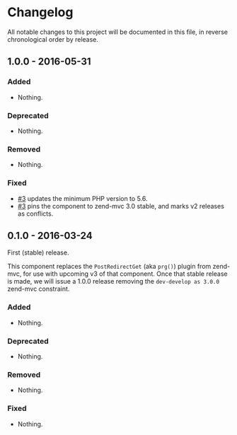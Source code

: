 # Changelog

All notable changes to this project will be documented in this file, in reverse chronological order by release.

## 1.0.0 - 2016-05-31

### Added

- Nothing.

### Deprecated

- Nothing.

### Removed

- Nothing.

### Fixed

- [#3](https://github.com/zendframework/zend-mvc-plugin-prg/pull/3) updates the
  minimum PHP version to 5.6.
- [#3](https://github.com/zendframework/zend-mvc-plugin-prg/pull/3) pins the
  component to zend-mvc 3.0 stable, and marks v2 releases as conflicts.

## 0.1.0 - 2016-03-24

First (stable) release.

This component replaces the `PostRedirectGet` (aka `prg()`) plugin from
zend-mvc, for use with upcoming v3 of that component. Once that stable release
is made, we will issue a 1.0.0 release removing the `dev-develop as 3.0.0`
zend-mvc constraint.

### Added

- Nothing.

### Deprecated

- Nothing.

### Removed

- Nothing.

### Fixed

- Nothing.
